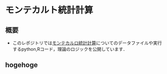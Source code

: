 # モンテカルト統計計算
## 概要
-  このレポジトリでは[モンテカルロ統計計算](https://www.amazon.co.jp/%E3%83%A2%E3%83%B3%E3%83%86%E3%82%AB%E3%83%AB%E3%83%AD%E7%B5%B1%E8%A8%88%E8%A8%88%E7%AE%97-%E3%83%87%E3%83%BC%E3%82%BF%E3%82%B5%E3%82%A4%E3%82%A8%E3%83%B3%E3%82%B9%E5%85%A5%E9%96%80%E3%82%B7%E3%83%AA%E3%83%BC%E3%82%BA-%E9%8E%8C%E8%B0%B7-%E7%A0%94%E5%90%BE/dp/4065191831)についてのデータファイルや実行するpython,Rコード，理論のロジックを公開しています．


## hogehoge
